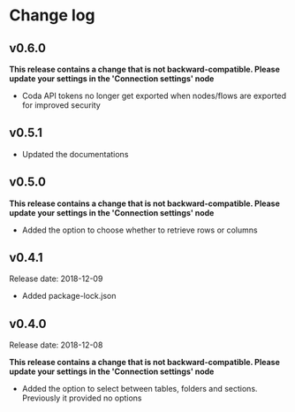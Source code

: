# Change log

## v0.6.0
**This release contains a change that is not backward-compatible. Please update your settings in the 'Connection settings' node**
- Coda API tokens no longer get exported when nodes/flows are exported for improved security

## v0.5.1
- Updated the documentations

## v0.5.0
**This release contains a change that is not backward-compatible. Please update your settings in the 'Connection settings' node**
- Added the option to choose whether to retrieve rows or columns

## v0.4.1
Release date: 2018-12-09
- Added package-lock.json

## v0.4.0
Release date: 2018-12-08

**This release contains a change that is not backward-compatible. Please update your settings in the 'Connection settings' node**
- Added the option to select between tables, folders and sections. Previously it provided no options
